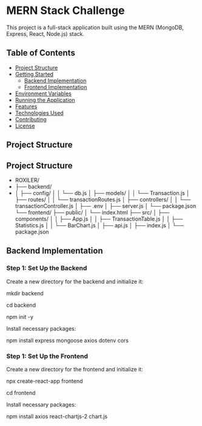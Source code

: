 # MERN Stack Challenge 

This project is a full-stack application built using the MERN (MongoDB, Express, React, Node.js) stack. 

## Table of Contents

- [Project Structure](#project-structure)
- [Getting Started](#getting-started)
  - [Backend Implementation](#backend-implementation)
  - [Frontend Implementation](#frontend-implementation)
- [Environment Variables](#environment-variables)
- [Running the Application](#running-the-application)
- [Features](#features)
- [Technologies Used](#technologies-used)
- [Contributing](#contributing)
- [License](#license)

## Project Structure
## Project Structure
- ROXILER/
- ├── backend/
- │   ├── config/
│   │   └── db.js
│   ├── models/
│   │   └── Transaction.js
│   ├── routes/
│   │   └── transactionRoutes.js
│   ├── controllers/
│   │   └── transactionController.js
│   ├── .env
│   ├── server.js
│   └── package.json
└── frontend/
    ├── public/
    │   └── index.html
    ├── src/
    │   ├── components/
    │   │   ├── App.js
    │   │   ├── TransactionTable.js
    │   │   ├── Statistics.js
    │   │   └── BarChart.js
    │   ├── api.js
    │   ├── index.js
    │   └── package.json


## Backend Implementation
### Step 1: Set Up the Backend
Create a new directory for the backend and initialize it:

mkdir backend

cd backend

npm init -y

Install necessary packages:

npm install express mongoose axios dotenv cors

### Step 1: Set Up the Frontend
Create a new directory for the frontend and initialize it:

npx create-react-app frontend

cd frontend

Install necessary packages:

npm install axios react-chartjs-2 chart.js

